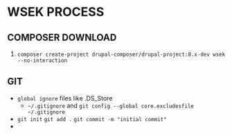 # WSEK PROCESS

## COMPOSER DOWNLOAD
1. `composer create-project drupal-composer/drupal-project:8.x-dev wsek --no-interaction`

## GIT
* `global ignore` files like .DS_Store
  * `~/.gitignore` and `git config --global core.excludesfile ~/.gitignore`
* `git init` `git add .` `git commit -m "initial commit"`
*  

